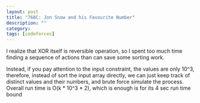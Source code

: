 ```yaml
---
layout: post
title: "768C: Jon Snow and his Favourite Number"
description: ""
category: 
tags: [codeforces]
---
```

I realize that XOR itself is reversible operation, so I spent too much time finding a sequence of actions than can save some sorting work.

Instead, if you pay attention to the input constraint, the values are only 10^3, therefore, instead of sort the input array directly, we can just keep track of distinct values and their numbers, and brute force simulate the process. Overall run time is O(k * 10^3 * 2), which is enough is for its 4 sec run time bound
